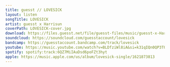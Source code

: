 ```yaml
---
title: guesst // LOVESICK
layout: listen
songTitle: LOVESICK
artist: guesst x Harrisun
coverPath: LOVESICK-cover.jpg
download: https://files.guesst.net/file/guesst-files/music/guesst-x-Harrisun-LOVESICK.aiff
soundcloud: https://soundcloud.com/guesstaccount/lovesick
bandcamp: https://guesstaccount.bandcamp.com/track/lovesick
youtube: https://music.youtube.com/watch?v=BLDfziWl8iA&si=k31qIQn0QP3TQIyO
spotify: spotify:track:6QZ7MiIAuDsd6poFZt3hyt
apple: https://music.apple.com/us/album/lovesick-single/1621873813
---
```

